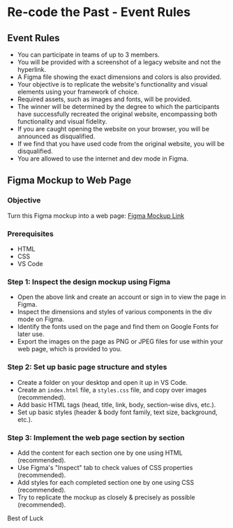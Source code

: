 # Re-code the Past - Event Rules

## Event Rules

- You can participate in teams of up to 3 members.
- You will be provided with a screenshot of a legacy website and not the hyperlink.
- A Figma file showing the exact dimensions and colors is also provided.
- Your objective is to replicate the website's functionality and visual elements using your framework of choice.
- Required assets, such as images and fonts, will be provided.
- The winner will be determined by the degree to which the participants have successfully recreated the original website, encompassing both functionality and visual fidelity.
- If you are caught opening the website on your browser, you will be announced as disqualified.
- If we find that you have used code from the original website, you will be disqualified.
- You are allowed to use the internet and dev mode in Figma.

## Figma Mockup to Web Page

### Objective

Turn this Figma mockup into a web page: [Figma Mockup Link](https://www.figma.com/file/BnXpFp9BVHIxVRAiNDMy9I/html.to.design-(Community)?type=design&node-id=0%3A1&mode=dev)

### Prerequisites

- HTML
- CSS
- VS Code

### Step 1: Inspect the design mockup using Figma

- Open the above link and create an account or sign in to view the page in Figma.
- Inspect the dimensions and styles of various components in the div mode on Figma.
- Identify the fonts used on the page and find them on Google Fonts for later use.
- Export the images on the page as PNG or JPEG files for use within your web page, which is provided to you.

### Step 2: Set up basic page structure and styles

- Create a folder on your desktop and open it up in VS Code.
- Create an `index.html` file, a `styles.css` file, and copy over images (recommended).
- Add basic HTML tags (head, title, link, body, section-wise divs, etc.).
- Set up basic styles (header & body font family, text size, background, etc.).

### Step 3: Implement the web page section by section

- Add the content for each section one by one using HTML (recommended).
- Use Figma's "Inspect" tab to check values of CSS properties (recommended).
- Add styles for each completed section one by one using CSS (recommended).
- Try to replicate the mockup as closely & precisely as possible (recommended).

Best of Luck
